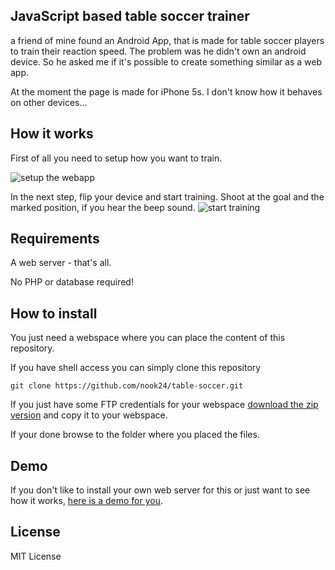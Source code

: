 ## JavaScript based table soccer trainer
a friend of mine found an Android App, that is made for table soccer players to train their reaction speed.
The problem was he didn't own an android device. So he asked me if it's possible to create something similar as a web app.

At the moment the page is made for iPhone 5s. I don't know how it behaves on other devices...

## How it works
First of all you need to setup how you want to train.

![setup the webapp](https://nook24.eu/img/table-soccer-settings.png)

In the next step, flip your device and start training. Shoot at the goal and the marked position, if you hear the beep sound.
![start training](https://nook24.eu/img/table-soccer-training.png)

## Requirements
A web server - that's all.

No PHP or database required!

## How to install
You just need a webspace where you can place the content of this repository.

If you have shell access you can simply clone this repository
````
git clone https://github.com/nook24/table-soccer.git
````

If you just have some FTP credentials for your webspace [download the zip version](https://github.com/nook24/table-soccer/archive/master.zip) and copy it to your webspace.

If your done browse to the folder where you placed the files.

## Demo
If you don't like to install your own web server for this or just want to see how it works, [here is a demo for you](https://nook24.eu/kicker/).

## License
MIT License
